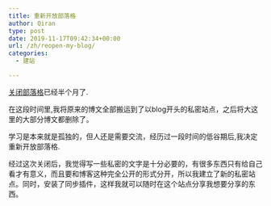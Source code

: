 ```yaml
---
title: 重新开放部落格
author: Qiran
type: post
date: 2019-11-17T09:42:34+00:00
url: /zh/reopen-my-blog/
categories:
  - 建站

---
```

[关闭部落格][1]已经半个月了.

在这段时间里,我将原来的博文全部搬运到了以blog开头的私密站点，之后将大这里的大部分博文都删除了。

学习是本来就是孤独的，但人还是需要交流，经历过一段时间的低谷期后,我决定重新开放部落格.

经过这次关闭后，我觉得写一些私密的文字是十分必要的，有很多东西只有给自己看才有意义，而且要和博客这种完全公开的形式分开，所以我建立了新的私密站点。同时，安装了同步插件，这样我就可以随时在这个站点分享我想要分享的东西。

 [1]: https://www.liuqiran.com/index.php/2019/10/30/lock-my-blog/